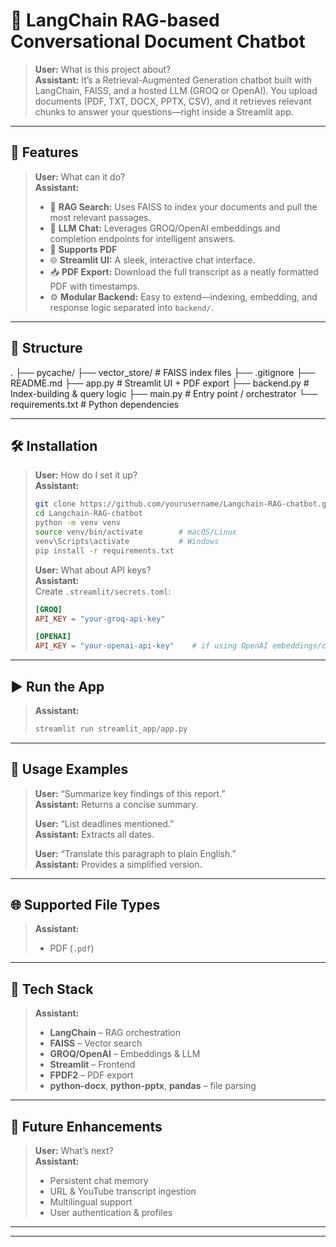 # 💬 LangChain RAG-based Conversational Document Chatbot

> **User:** What is this project about?  
> **Assistant:** It’s a Retrieval-Augmented Generation chatbot built with LangChain, FAISS, and a hosted LLM (GROQ or OpenAI). You upload documents (PDF, TXT, DOCX, PPTX, CSV), and it retrieves relevant chunks to answer your questions—right inside a Streamlit app.

---

## 🚀 Features

> **User:** What can it do?  
> **Assistant:**  
> - 🔎 **RAG Search:** Uses FAISS to index your documents and pull the most relevant passages.  
> - 🧠 **LLM Chat:** Leverages GROQ/OpenAI embeddings and completion endpoints for intelligent answers.  
> - 📄 **Supports PDF** 
> - 🌐 **Streamlit UI:** A sleek, interactive chat interface.  
> - 📥 **PDF Export:** Download the full transcript as a neatly formatted PDF with timestamps.  
> - ⚙️ **Modular Backend:** Easy to extend—indexing, embedding, and response logic separated into `backend/`.

---

## 📁 Structure

.
├── pycache/
├── vector_store/ # FAISS index files
├── .gitignore
├── README.md
├── app.py # Streamlit UI + PDF export
├── backend.py # Index-building & query logic
├── main.py # Entry point / orchestrator
└── requirements.txt # Python dependencies




---

## 🛠 Installation

> **User:** How do I set it up?  
> **Assistant:**  
> ```bash
> git clone https://github.com/yourusername/Langchain-RAG-chatbot.git
> cd Langchain-RAG-chatbot
> python -m venv venv
> source venv/bin/activate        # macOS/Linux
> venv\Scripts\activate           # Windows
> pip install -r requirements.txt
> ```
>
> **User:** What about API keys?  
> **Assistant:**  
> Create `.streamlit/secrets.toml`:
> ```toml
> [GROQ]
> API_KEY = "your-groq-api-key"
>
> [OPENAI]
> API_KEY = "your-openai-api-key"    # if using OpenAI embeddings/completions
> ```

---

## ▶️ Run the App

> **Assistant:**  
> ```bash
> streamlit run streamlit_app/app.py
> ```

---

## 💬 Usage Examples

> **User:** “Summarize key findings of this report.”  
> **Assistant:** Returns a concise summary.  
>  
> **User:** “List deadlines mentioned.”  
> **Assistant:** Extracts all dates.  
>  
> **User:** “Translate this paragraph to plain English.”  
> **Assistant:** Provides a simplified version.

---

## 🌐 Supported File Types

> **Assistant:**  
> - PDF (`.pdf`)  


---

## 🧰 Tech Stack

> **Assistant:**  
> - **LangChain** – RAG orchestration  
> - **FAISS** – Vector search  
> - **GROQ/OpenAI** – Embeddings & LLM  
> - **Streamlit** – Frontend  
> - **FPDF2** – PDF export  
> - **python-docx**, **python-pptx**, **pandas** – file parsing

---

## 🔮 Future Enhancements

> **User:** What’s next?  
> **Assistant:**  
> - Persistent chat memory  
> - URL & YouTube transcript ingestion  
> - Multilingual support  
> - User authentication & profiles

---



---


